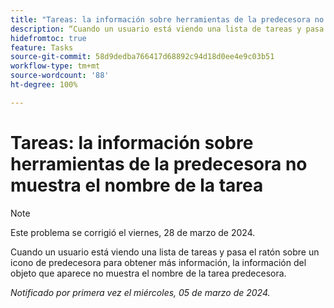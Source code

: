 ```yaml
---
title: "Tareas: la información sobre herramientas de la predecesora no muestra el nombre de la tarea"
description: “Cuando un usuario está viendo una lista de tareas y pasa el ratón sobre un icono de predecesora para obtener más información, la información del objeto que aparece no muestra el nombre de la tarea predecesora”.
hidefromtoc: true
feature: Tasks
source-git-commit: 58d9dedba766417d68892c94d18d0ee4e9c03b51
workflow-type: tm+mt
source-wordcount: '88'
ht-degree: 100%

---
```



# Tareas: la información sobre herramientas de la predecesora no muestra el nombre de la tarea

>[!NOTE]
>
>Este problema se corrigió el viernes, 28 de marzo de 2024.

Cuando un usuario está viendo una lista de tareas y pasa el ratón sobre un icono de predecesora para obtener más información, la información del objeto que aparece no muestra el nombre de la tarea predecesora.

_Notificado por primera vez el miércoles, 05 de marzo de 2024._
